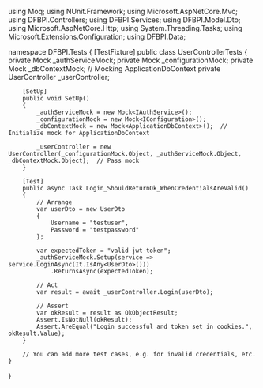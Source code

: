 using Moq;
using NUnit.Framework;
using Microsoft.AspNetCore.Mvc;
using DFBPI.Controllers;
using DFBPI.Services;
using DFBPI.Model.Dto;
using Microsoft.AspNetCore.Http;
using System.Threading.Tasks;
using Microsoft.Extensions.Configuration;
using DFBPI.Data;

namespace DFBPI.Tests
{
    [TestFixture]
    public class UserControllerTests
    {
        private Mock<IAuthService> _authServiceMock;
        private Mock<IConfiguration> _configurationMock;
        private Mock<ApplicationDbContext> _dbContextMock;  // Mocking ApplicationDbContext
        private UserController _userController;

        [SetUp]
        public void SetUp()
        {
            _authServiceMock = new Mock<IAuthService>();
            _configurationMock = new Mock<IConfiguration>();
            _dbContextMock = new Mock<ApplicationDbContext>();  // Initialize mock for ApplicationDbContext

            _userController = new UserController(_configurationMock.Object, _authServiceMock.Object, _dbContextMock.Object);  // Pass mock
        }

        [Test]
        public async Task Login_ShouldReturnOk_WhenCredentialsAreValid()
        {
            // Arrange
            var userDto = new UserDto
            {
                Username = "testuser",
                Password = "testpassword"
            };

            var expectedToken = "valid-jwt-token";
            _authServiceMock.Setup(service => service.LoginAsync(It.IsAny<UserDto>()))
                .ReturnsAsync(expectedToken);

            // Act
            var result = await _userController.Login(userDto);

            // Assert
            var okResult = result as OkObjectResult;
            Assert.IsNotNull(okResult);
            Assert.AreEqual("Login successful and token set in cookies.", okResult.Value);
        }

        // You can add more test cases, e.g. for invalid credentials, etc.
    }
}
